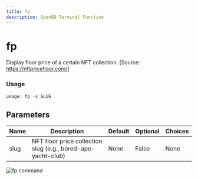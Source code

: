 ```yaml
---
title: fp
description: OpenBB Terminal Function
---
```


# fp

Display floor price of a certain NFT collection. [Source: https://nftpricefloor.com/]

### Usage 
```python
usage: fp -s SLUG
```

## Parameters

| Name | Description | Default | Optional | Choices |
| ---- | ----------- | ------- | -------- | ------- |
| slug | NFT floor price collection slug (e.g., bored-ape-yacht-club) | None | False | None |


![fp command](https://user-images.githubusercontent.com/43375532/186253073-e50643be-391f-4aa4-949b-946b2d000f38.png)


